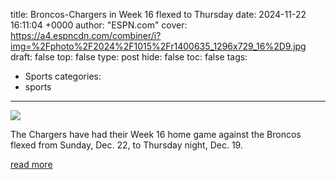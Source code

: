 title: Broncos-Chargers in Week 16 flexed to Thursday
date: 2024-11-22 16:11:04 +0000
author: "ESPN.com"
cover: https://a4.espncdn.com/combiner/i?img=%2Fphoto%2F2024%2F1015%2Fr1400635_1296x729_16%2D9.jpg
draft: false
top: false
type: post
hide: false
toc: false
tags:
  - Sports
categories:
  - sports
---

![](https://a4.espncdn.com/combiner/i?img=%2Fphoto%2F2024%2F1015%2Fr1400635_1296x729_16%2D9.jpg)

The Chargers have had their Week 16 home game against the Broncos flexed from Sunday, Dec. 22, to Thursday night, Dec. 19.

[read more](https://www.espn.com/nfl/story/_/id/42544567/broncos-chargers-game-week-16-flexed-thursday-night)
